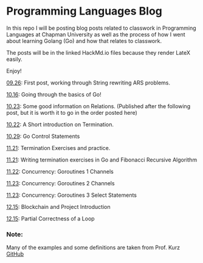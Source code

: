 Programming Languages Blog
==========================
In this repo I will be posting blog posts related to classwork in Programming Languages at Chapman University as well as the process of how I went about learning Golang (Go) and how that relates to classwork.

The posts will be in the linked HackMd.io files because they render LateX easily.

Enjoy!

[09.26](https://hackmd.io/s/SJJcTSFYQ): First post, working through String rewriting ARS problems.

[10.16](https://hackmd.io/s/SkAW-Jjt7): Going through the basics of Go!

[10.23](https://hackmd.io/s/rJ2DpM6iQ): Some good information on Relations. (Published after the following post, but it is worth it to go in the order posted here)

[10.22](https://hackmd.io/s/B1bPV-HiQ): A Short introduction on Termination.

[10.29](https://hackmd.io/s/S1WcSZhom): Go Control Statements

[11.21](https://hackmd.io/s/Sy4HXUH37): Termination Exercises and practice.

[11.21](https://hackmd.io/s/H1CALGmAX): Writing termination exercises in Go and Fibonacci Recursive Algorithm

[11.22](https://hackmd.io/s/SybxrDmCX): Concurrency: Goroutines 1 Channels

[11.23](https://hackmd.io/s/SJMIcjBA7): Concurrency: Goroutines 2 Channels

[11.23](https://hackmd.io/s/HkhAmzUA7): Concurrency: Goroutines 3 Select Statements

[12.15](https://hackmd.io/s/SJqMrhj0X): Blockchain and Project Introduction

[12.15](https://hackmd.io/s/SylE1RGeV): Partial Correctness of a Loop
### Note:
Many of the examples and some definitions are taken from Prof. Kurz [GitHub](https://github.com/alexhkurz/programming-languages)
